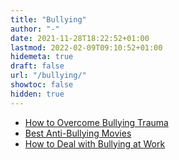 ```yaml
---
title: "Bullying"
author: "-"
date: 2021-11-28T18:22:52+01:00
lastmod: 2022-02-09T09:10:52+01:00
hidemeta: true 
draft: false
url: "/bullying/"
showtoc: false
hidden: true
---
```


* [How to Overcome Bullying Trauma](/how-to-overcome-bullying-trauma/)
* [Best Anti-Bullying Movies](/best-anti-bullying-movies/)
* [How to Deal with Bullying at Work](/how-to-deal-with-bullying-at-work/)

